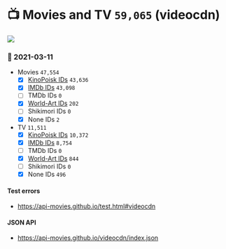 # :tv: Movies and TV `59,065` (videocdn)

<a href="https://API-Movies.github.io"><img src="https://API-Movies.github.io/banner.png?cache"></a>

### :date: 2021-03-11
- Movies `47,554`
  - [x] <a href="https://API-Movies.github.io/videocdn/movie_kinopoisk_ids.json">KinoPoisk IDs</a> `43,636`
  - [x] <a href="https://API-Movies.github.io/videocdn/movie_imdb_ids.json">IMDb IDs</a> `43,098`
  - [ ] TMDb IDs `0`
  - [x] <a href="https://API-Movies.github.io/videocdn/movie_world_art_ids.json">World-Art IDs</a> `202`
  - [ ] Shikimori IDs `0`
  - [x] None IDs `2`
- TV `11,511`
  - [x] <a href="https://API-Movies.github.io/videocdn/tv_kinopoisk_ids.json">KinoPoisk IDs</a> `10,372`
  - [x] <a href="https://API-Movies.github.io/videocdn/tv_imdb_ids.json">IMDb IDs</a> `8,754`
  - [ ] TMDb IDs `0`
  - [x] <a href="https://API-Movies.github.io/videocdn/tv_world_art_ids.json">World-Art IDs</a> `844`
  - [ ] Shikimori IDs `0`
  - [x] None IDs `496`
#### Test errors
- <a href='https://api-movies.github.io/test.html#videocdn'>https://api-movies.github.io/test.html#videocdn</a>
#### JSON API
- <a href='https://api-movies.github.io/videocdn/index.json'>https://api-movies.github.io/videocdn/index.json</a>

